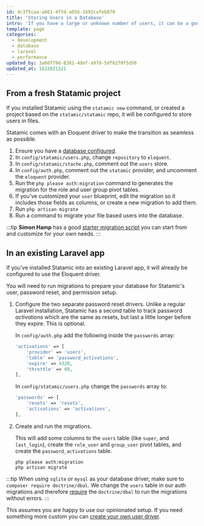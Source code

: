 ```yaml
---
id: 4c3f5caa-a861-4ffd-a856-1692cafeb870
title: 'Storing Users in a Database'
intro: 'If you have a large or unknown number of users, it can be a good idea to store them in a database instead of the filesystem for the sake of performance or scaling.'
template: page
categories:
  - development
  - database
  - laravel
  - performance
updated_by: 3a60f79d-8381-4def-a970-5df62f0f5d56
updated_at: 1622821321
---
```


## From a fresh Statamic project

If you installed Statamic using the `statamic new` command, or created a project based on the `statamic/statamic` repo, it will be configured to store users in files.

Statamic comes with an Eloquent driver to make the transition as seamless as possible.

1. Ensure you have a [database configured](https://laravel.com/docs/database#configuration).
2. In `config/statamic/users.php`, change `repository` to `eloquent`.
3. In `config/statamic/stache.php`, comment out the `users` store.
4. In `config/auth.php`, comment out the `statamic` provider, and uncomment the `eloquent` provider.
5. Run the `php please auth:migration` command to generates the migration for the role and user group pivot tables.
6. If you've customized your `user` blueprint, edit the migration so it includes those fields as columns, or create a new migration to add them.
7. Run `php artisan migrate`
8. Run a command to migrate your file based users into the database.

:::tip
**Simon Hamp** has a good [starter migration script](https://gist.github.com/simonhamp/a2b9113c100e5194db53298162f1dde0) you can start from and customize for your own needs.
:::
## In an existing Laravel app

If you've installed Statamic into an existing Laravel app, it will already be configured to use the Eloquent driver.

You will need to run migrations to prepare your database for Statamic's user, password reset, and permission setup.

1. Configure the two separate password reset drivers. Unlike a regular Laravel installation, Statamic has a second table to track password _activations_ which are the same as resets, but last a little longer before they expire. This is optional.

   In `config/auth.php` add the following inside the `passwords` array:

    ```php
    'activations' => [
        'provider' => 'users',
        'table' => 'password_activations',
        'expire' => 4320,
        'throttle' => 60,
    ],
    ```

    In `config/statamic/users.php` change the `passwords` array to:

    ```php
    'passwords' => [
        'resets' => 'resets',
        'activations' => 'activations',
    ],
    ```

2. Create and run the migrations.

    This will add some columns to the `users` table (like `super`, and `last_login`), create the `role_user` and `group_user` pivot tables, and create the `password_activations` table.

    ``` shell
    php please auth:migration
    php artisan migrate
    ```

:::tip
When using `sqlite` or `mysql` as your database driver, make sure to `composer require doctrine/dbal`. We change the `users` table in our auth migrations and therefore [require](https://laravel.com/docs/master/migrations#modifying-columns) the `doctrine/dbal` to run the migrations without errors.
:::


This assumes you are happy to use our opinionated setup. If you need something more custom you can [create your own user driver](/tips/storing-users-somewhere-custom).
